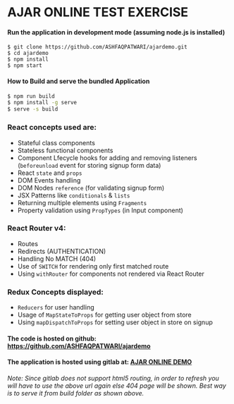 # AJAR ONLINE TEST EXERCISE

#### Run the application in development mode (assuming node.js is installed)
```
$ git clone https://github.com/ASHFAQPATWARI/ajardemo.git
$ cd ajardemo
$ npm install
$ npm start
```

#### How to Build and serve the bundled Application

```sh
$ npm run build
$ npm install -g serve
$ serve -s build
```

### React concepts used are:
- Stateful class components
- Stateless functional components
- Component Lfecycle hooks for adding and removing listeners (`beforeunload` event for storing signup form data)
- React `state` and `props`
- DOM Events handling
- DOM Nodes `reference` (for validating signup form)
- JSX Patterns like `conditionals` & `lists`
- Returning multiple elements using `Fragments`
- Property validation using `PropTypes` (in Input component)

### React Router v4:
- Routes 
- Redirects (AUTHENTICATION)
- Handling No MATCH (404)
- Use of `SWITCH` for rendering only first matched route
- Using `withRouter` for components not rendered via React Router

### Redux Concepts displayed:
- `Reducers` for user handling
- Usage of `MapStateToProps` for getting user object from store
- Using `mapDispatchToProps` for setting user object in store on signup

#### The code is hosted on github: https://github.com/ASHFAQPATWARI/ajardemo

#### The application is hosted using gitlab at: [AJAR ONLINE DEMO](https://ashfaqpatwari.gitlab.io/ajardemo/)

###### Note: Since gitlab does not support html5 routing, in order to refresh you will have to use the above url again else 404 page will be shown. Best way is to serve it from build folder as shown above.

